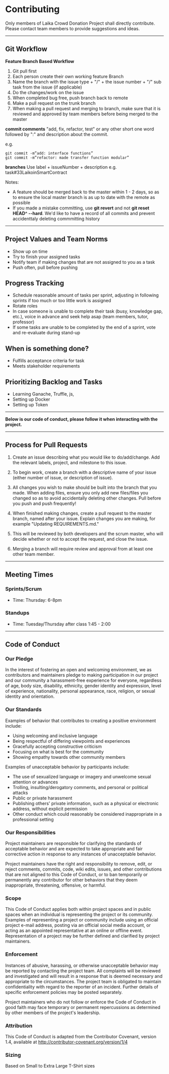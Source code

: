 Contributing
============

Only members of Laika Crowd Donation Project shall directly contribute. Please contact team members to provide suggestions and ideas.

---

## Git Workflow

**Feature Branch Based Workflow**
1. Git pull first
2. Each person create their own working feature Branch
3. Name the branch with the issue type + "/" + the issue number + "/" sub task from the issue (if applicable)
4. Do the changes/work on the issue
5. When completed bug free, push branch back to remote
6. Make a pull request on the trunk branch
7. When making a pull request and merging to branch, make sure that it is reviewed and approved by team members before being merged to the master

**commit comments**
"add, fix, refactor, test" or any other short one word followed by ":" and description about the commit.

e.g. 
```
git commit -m”add: interface functions”
git commit -m”refactor: made transfer function modular”
```

**branches**
Use label + issueNumber + description
e.g. task#33LaikoinSmartContract

Notes:
- A feature should be merged back to the master within 1 - 2 days, so as to ensure the local master branch is as up to date with the remote as possible
- If you made a mistake committing, use **git revert** and not **git reset HEAD^ --hard**. We'd like to have a record of all commits and prevent accidenttaly deleting commmitting history

---

## Project Values and Team Norms

* Show up on time
* Try to finish your assigned tasks
* Notify team if making changes that are not assigned to you as a task
* Push often, pull before pushing

## Progress Tracking

* Schedule reasonable amount of tasks per sprint, adjusting in following sprints if too much or too little work is assigned
* Rotate roles
* In case someone is unable to complete their task (busy, knowledge gap, etc.), voice in advance and seek help asap (team members, tutor, professor)
* If some tasks are unable to be completed by the end of a sprint, vote and re-evaluate during stand-up

## When is something done?

* Fulfills acceptance criteria for task
* Meets stakeholder requirements

## Prioritizing Backlog and Tasks

* Learning Ganache, Truffle, js,
* Setting up Docker
* Setting up Token

---

**Below is our code of conduct, please follow it when interacting with the project.**

---

## Process for Pull Requests

1. Create an issue describing what you would like to do/add/change. Add the relevant labels, project, and milestone to this issue.

2. To begin work, create a branch with a descriptive name of your issue (either number of issue, or description of issue).

3. All changes you wish to make should be built into the branch that you made. When adding files, ensure you only add new files/files you changed so as to avoid accidentally deleting other changes. Pull before you push and push frequently!

4. When finished making changes, create a pull request to the master branch, named after your issue. Explain changes you are making, for example "Updating REQUIREMENTS.md."

5. This will be reviewed by both developers and the scrum master, who will decide whether or not to accept the request, and close the issue.

6. Merging a branch will require review and approval from at least one other team member.
---

## Meeting Times

### Sprints/Scrum

* Time: Thursday: 6-8pm

### Standups

* Time: Tuesday/Thursday after class 1:45 - 2:00

---

## Code of Conduct

### Our Pledge

In the interest of fostering an open and welcoming environment, we as contributors and maintainers pledge to making participation in our project and our community a harassment-free experience for everyone, regardless of age, body size, disability, ethnicity, gender identity and expression, level of experience, nationality, personal appearance, race, religion, or sexual identity and orientation.

### Our Standards

Examples of behavior that contributes to creating a positive environment include:

* Using welcoming and inclusive language
* Being respectful of differing viewpoints and experiences
* Gracefully accepting constructive criticism
* Focusing on what is best for the community
* Showing empathy towards other community members

Examples of unacceptable behavior by participants include:

* The use of sexualized language or imagery and unwelcome sexual attention or advances
* Trolling, insulting/derogatory comments, and personal or political attacks
* Public or private harassment
* Publishing others' private information, such as a physical or electronic address, without explicit permission
* Other conduct which could reasonably be considered inappropriate in a professional setting

### Our Responsibilities

Project maintainers are responsible for clarifying the standards of acceptable behavior and are expected to take appropriate and fair corrective action in response to any instances of unacceptable behavior.

Project maintainers have the right and responsibility to remove, edit, or reject comments, commits, code, wiki edits, issues, and other contributions that are not aligned to this Code of Conduct, or to ban temporarily or permanently any contributor for other behaviors that they deem inappropriate, threatening, offensive, or harmful.

### Scope

This Code of Conduct applies both within project spaces and in public spaces when an individual is representing the project or its community. Examples of representing a project or community include using an official project e-mail address, posting via an official social media account, or acting as an appointed representative at an online or offline event. Representation of a project may be further defined and clarified by project maintainers.

### Enforcement

Instances of abusive, harassing, or otherwise unacceptable behavior may be reported by contacting the project team. All complaints will be reviewed and investigated and will result in a response that is deemed necessary and appropriate to the circumstances. The project team is obligated to maintain confidentiality with regard to the reporter of an incident. Further details of specific enforcement policies may be posted separately.

Project maintainers who do not follow or enforce the Code of Conduct in good faith may face temporary or permanent repercussions as determined by other members of the project's leadership.

### Attribution

This Code of Conduct is adapted from the Contributor Covenant, version 1.4, available at http://contributor-covenant.org/version/1/4

### Sizing

Based on Small to Extra Large T-Shirt sizes
